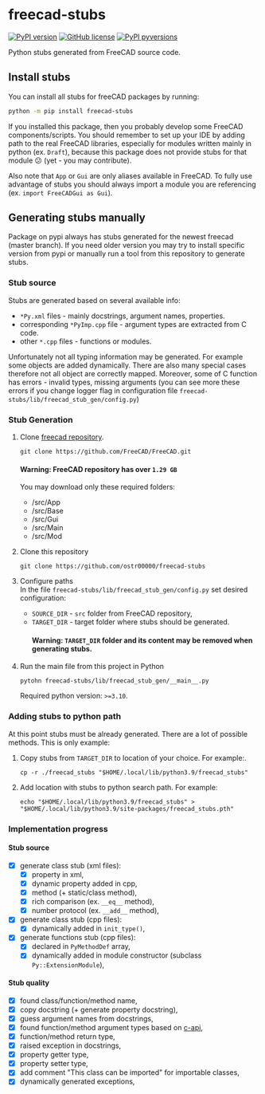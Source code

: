 # freecad-stubs
[![PyPI version](https://img.shields.io/pypi/v/freecad-stubs)](https://pypi.org/project/freecad-stubs/)
[![GitHub license](https://img.shields.io/github/license/ostr00000/freecad-stubs)](https://github.com/ostr00000/freecad-stubs/blob/main/LICENSE)
[![PyPI pyversions](https://img.shields.io/pypi/pyversions/freecad-stubs)](https://pypi.python.org/pypi/freecad-stubs/)


Python stubs generated from FreeCAD source code.

## Install stubs
You can install all stubs for freeCAD packages by running:
```bash
python -m pip install freecad-stubs 
```
If you installed this package, 
then you probably develop some FreeCAD components/scripts.
You should remember to set up your IDE by adding path to the real FreeCAD libraries,
especially for modules written mainly in python (ex. `Draft`), 
because this package does not provide stubs for that module :confused: 
(yet - you may contribute).

Also note that `App` or `Gui` are only aliases available in FreeCAD. 
To fully use advantage of stubs 
you should always import a module you are referencing 
(ex. `import FreeCADGui as Gui`).

## Generating stubs manually
Package on pypi always has stubs generated for the newest freecad (master branch).
If you need older version you may try to install specific version from pypi 
or manually run a tool from this repository to generate stubs. 

### Stub source
Stubs are generated based on several available info:
- `*Py.xml` files - mainly docstrings, argument names, properties.
- corresponding `*PyImp.cpp` file - argument types are extracted from C code.
- other `*.cpp` files - functions or modules.

Unfortunately not all typing information may be generated. 
For example some objects are added dynamically. 
There are also many special cases 
therefore not all object are correctly mapped.
Moreover, some of C function has errors - invalid types, missing arguments 
(you can see more these errors if you change logger flag in configuration file `freecad-stubs/lib/freecad_stub_gen/config.py`) 

### Stub Generation
1. Clone [freecad repository](https://github.com/FreeCAD/FreeCAD).
    ```shell
    git clone https://github.com/FreeCAD/FreeCAD.git
    ```
   #### Warning: FreeCAD repository has over `1.29 GB`
   You may download only these required folders:
    - /src/App
    - /src/Base
    - /src/Gui
    - /src/Main
    - /src/Mod


2. Clone this repository
    ```shell
    git clone https://github.com/ostr00000/freecad-stubs
    ```

3. Configure paths  
   In the file `freecad-stubs/lib/freecad_stub_gen/config.py`
   set desired configuration:
    - `SOURCE_DIR` - `src` folder from FreeCAD repository,
    - `TARGET_DIR` - target folder where stubs should be generated.
      #### Warning: `TARGET_DIR` folder and its content may be removed when generating stubs.

4. Run the main file from this project in Python
    ```shell
    pytohn freecad-stubs/lib/freecad_stub_gen/__main__.py
    ```
   Required python version: `>=3.10`.


### Adding stubs to python path
At this point stubs must be already generated.
There are a lot of possible methods. This is only example: 

1. Copy stubs from `TARGET_DIR` to location of your choice. For example:.  
   ```shell
   cp -r ./freecad_stubs "$HOME/.local/lib/python3.9/freecad_stubs" 
   ```

2. Add location with stubs to python search path.
   For example:
   ```shell
   echo "$HOME/.local/lib/python3.9/freecad_stubs" > "$HOME/.local/lib/python3.9/site-packages/freecad_stubs.pth" 
   ```

### Implementation progress

#### Stub source
- [x] generate class stub (xml files):
  - [x] property in xml,
  - [x] dynamic property added in cpp,
  - [x] method (+ static/class method),
  - [x] rich comparison (ex. `__eq__` method),
  - [x] number protocol (ex. `__add__` method),
- [x] generate class stub (cpp files):
  - [x] dynamically added in `init_type()`,
- [x] generate functions stub (cpp files):
  - [x] declared in `PyMethodDef` array,
  - [x] dynamically added in module constructor (subclass `Py::ExtensionModule`),

#### Stub quality
- [x] found class/function/method name,
- [x] copy docstring (+ generate property docstring),
- [x] guess argument names from docstrings,
- [x] found function/method argument types based on [c-api](https://docs.python.org/3/c-api/arg.html),
- [x] function/method return type,
- [x] raised exception in docstrings,
- [x] property getter type,
- [x] property setter type,
- [x] add comment "This class can be imported" for importable classes,
- [x] dynamically generated exceptions,
